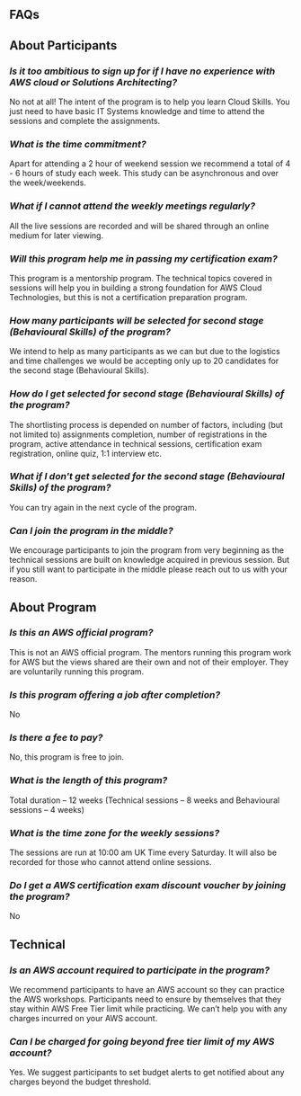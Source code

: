 ## FAQs

## About Participants

### *Is it too ambitious to sign up for if I have no experience with AWS cloud or Solutions Architecting?*
No not at all! The intent of the program is to help you learn Cloud Skills. You just need to have basic IT Systems knowledge and time to attend the sessions and complete the assignments.

### *What is the time commitment?*
 Apart for attending a 2 hour of weekend session we recommend a total of 4 - 6 hours of study each week. This study can be asynchronous and over the week/weekends.

### *What if I cannot attend the weekly meetings regularly?*
 All the live sessions are recorded and will be shared through an online medium for later viewing.

### *Will this program help me in passing my certification exam?*
 This program is a mentorship program. The technical topics covered in sessions will help you in building a strong foundation for AWS Cloud Technologies, but this is not a certification preparation program.

### *How many participants will be selected for second stage (Behavioural Skills) of the program?*
 We intend to help as many participants as we can but due to the logistics and time challenges we would be accepting only up to 20 candidates for the second stage (Behavioural Skills).

### *How do I get selected for second stage (Behavioural Skills) of the program?*
 The shortlisting process is depended on number of factors, including (but not limited to) assignments completion, number of registrations in the program, active attendance in technical sessions, certification exam registration, online quiz, 1:1 interview etc.

### *What if I don't get selected for the second stage (Behavioural Skills) of the program?*
 You can try again in the next cycle of the program.

### *Can I join the program in the middle?*
 We encourage participants to join the program from very beginning as the technical sessions are built on knowledge acquired in previous session. But if you still want to participate in the middle please reach out to us with your reason.

## About Program

### *Is this an AWS official program?*
 This is not an AWS official program. The mentors running this program work for AWS but the views shared are their own and not of their employer. They are voluntarily running this program.

### *Is this program offering a job after completion?*
 No

### *Is there a fee to pay?*
 No, this program is free to join.

### *What is the length of this program?*
 Total duration – 12 weeks (Technical sessions – 8 weeks and Behavioural sessions – 4 weeks)

### *What is the time zone for the weekly sessions?*
 The sessions are run at 10:00 am UK Time every Saturday. It will also be recorded for those who cannot attend online sessions.

### *Do I get a AWS certification exam discount voucher by joining the program?*
 No

## Technical

### *Is an AWS account required to participate in the program?*
 We recommend participants to have an AWS account so they can practice the AWS workshops. Participants need to ensure by themselves that they stay within AWS Free Tier limit while practicing. We can’t help you with any charges incurred on your AWS account.

### *Can I be charged for going beyond free tier limit of my AWS account?*
 Yes. We suggest participants to set budget alerts to get notified about any charges beyond the budget threshold.

